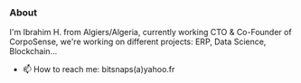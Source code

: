 ### About

I'm Ibrahim H. from Algiers/Algeria, currently working CTO & Co-Founder of CorpoSense, we're working on different projects: ERP, Data Science, Blockchain...

- 📫 How to reach me: bitsnaps(a)yahoo.fr
